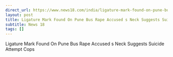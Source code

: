```yaml
---
direct_url: https://www.news18.com/india/ligature-mark-found-on-pune-bus-rape-accuseds-neck-suggests-suicide-attempt-cops-9244773.html
layout: post
title: Ligature Mark Found On Pune Bus Rape Accused s Neck Suggests Suicide Attempt  Cops
subtitle: News 18
tags: []
---
```


Ligature Mark Found On Pune Bus Rape Accused s Neck Suggests Suicide Attempt  Cops
